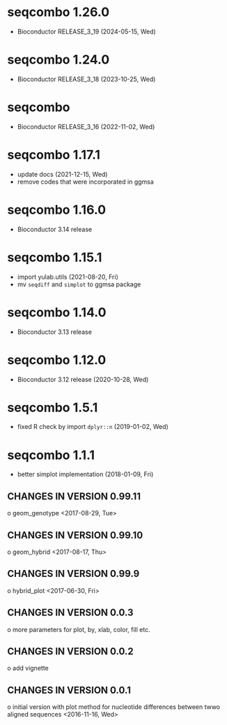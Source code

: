 # seqcombo 1.26.0

+ Bioconductor RELEASE_3_19 (2024-05-15, Wed)

# seqcombo 1.24.0

+ Bioconductor RELEASE_3_18 (2023-10-25, Wed)

# seqcombo

+ Bioconductor RELEASE_3_16 (2022-11-02, Wed)

# seqcombo 1.17.1

+ update docs (2021-12-15, Wed)
+ remove codes that were incorporated in ggmsa 

# seqcombo 1.16.0

+ Bioconductor 3.14 release

# seqcombo 1.15.1

+ import yulab.utils (2021-08-20, Fri)
+ mv `seqdiff` and `simplot` to ggmsa package

# seqcombo 1.14.0

+ Bioconductor 3.13 release

# seqcombo 1.12.0

+ Bioconductor 3.12 release (2020-10-28, Wed)

# seqcombo 1.5.1

+ fixed R check by import `dplyr::n` (2019-01-02, Wed)

# seqcombo 1.1.1

+ better simplot implementation (2018-01-09, Fri)

CHANGES IN VERSION 0.99.11
------------------------
 o geom_genotype <2017-08-29, Tue>

CHANGES IN VERSION 0.99.10
------------------------
 o geom_hybrid <2017-08-17, Thu>

CHANGES IN VERSION 0.99.9
------------------------
 o hybrid_plot <2017-06-30, Fri>

CHANGES IN VERSION 0.0.3
------------------------
 o more parameters for plot, by, xlab, color, fill etc.

CHANGES IN VERSION 0.0.2
------------------------
 o add vignette

CHANGES IN VERSION 0.0.1
------------------------
 o initial version with plot method for nucleotide differences between twwo aligned sequences <2016-11-16, Wed>
